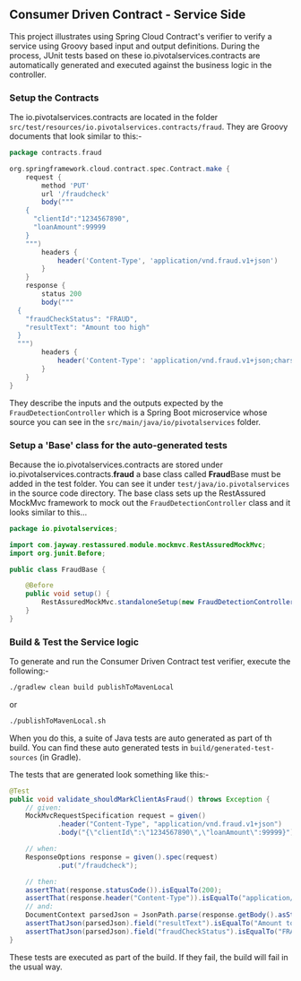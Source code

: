 ## Consumer Driven Contract - Service Side

This project illustrates using Spring Cloud Contract's verifier to verify a service using Groovy based input and output definitions. During the process, JUnit tests based on these io.pivotalservices.contracts are automatically generated and executed against the business logic in the controller.

### Setup the Contracts

The io.pivotalservices.contracts are located in the folder `src/test/resources/io.pivotalservices.contracts/fraud`. They are Groovy documents that look similar to this:-

```groovy
package contracts.fraud

org.springframework.cloud.contract.spec.Contract.make {
    request {
        method 'PUT'
        url '/fraudcheck'
        body("""
    {
      "clientId":"1234567890",
      "loanAmount":99999
    }
    """)
        headers {
            header('Content-Type', 'application/vnd.fraud.v1+json')
        }
    }
    response {
        status 200
        body("""
  {
    "fraudCheckStatus": "FRAUD",
    "resultText": "Amount too high"
  }
  """)
        headers {
            header('Content-Type': 'application/vnd.fraud.v1+json;charset=UTF-8')
        }
    }
}
```

They describe the inputs and the outputs expected by the `FraudDetectionController` which is a Spring Boot microservice whose source you can see in the `src/main/java/io/pivotalservices` folder.

### Setup a 'Base' class for the auto-generated tests
 
Because the io.pivotalservices.contracts are stored under io.pivotalservices.contracts.**fraud** a base class called **Fraud**Base must be added in the test folder. You can see it under `test/java/io.pivotalservices` in the source code directory. The base class sets up the RestAssured MockMvc framework to mock out the `FraudDetectionController` class and it looks similar to this...

```java
package io.pivotalservices;

import com.jayway.restassured.module.mockmvc.RestAssuredMockMvc;
import org.junit.Before;

public class FraudBase {

    @Before
    public void setup() {
        RestAssuredMockMvc.standaloneSetup(new FraudDetectionController()); // Set up the programmable Mock for the Controller.
    }
}
```

### Build & Test the Service logic

To generate and run the Consumer Driven Contract test verifier, execute the following:-

````bash
./gradlew clean build publishToMavenLocal
````

or 

````bash
./publishToMavenLocal.sh
````

When you do this, a suite of Java tests are auto generated as part of th build. You can find these auto generated tests in `build/generated-test-sources` (in Gradle).

The tests that are generated look something like this:-

```java
@Test
public void validate_shouldMarkClientAsFraud() throws Exception {
    // given:
    MockMvcRequestSpecification request = given()
            .header("Content-Type", "application/vnd.fraud.v1+json")
            .body("{\"clientId\":\"1234567890\",\"loanAmount\":99999}");

    // when:
    ResponseOptions response = given().spec(request)
            .put("/fraudcheck");

    // then:
    assertThat(response.statusCode()).isEqualTo(200);
    assertThat(response.header("Content-Type")).isEqualTo("application/vnd.fraud.v1+json;charset=UTF-8");
    // and:
    DocumentContext parsedJson = JsonPath.parse(response.getBody().asString());
    assertThatJson(parsedJson).field("resultText").isEqualTo("Amount too high");
    assertThatJson(parsedJson).field("fraudCheckStatus").isEqualTo("FRAUD");
}
```

These tests are executed as part of the build. If they fail, the build will fail in the usual way.